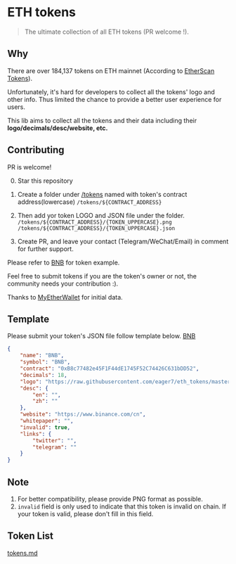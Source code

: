 # ETH tokens
> The ultimate collection of all ETH tokens (PR welcome !).

## Why

There are over 184,137 tokens on ETH mainnet (According to [EtherScan Tokens](https://etherscan.io/tokens)).

Unfortunately, it's hard for developers to collect all the tokens' logo and other info. Thus limited the chance to provide a better user experience for users.

This lib aims to collect all the tokens and their data including their **logo/decimals/desc/website, etc.**

## Contributing
PR is welcome!

0. Star this repository

1. Create a folder under [/tokens](/tokens) named with token's contract address(lowercase) `/tokens/${CONTRACT_ADDRESS}`

2. Then add yor token LOGO and JSON file under the folder. `/tokens/${CONTRACT_ADDRESS}/{TOKEN_UPPERCASE}.png` `/tokens/${CONTRACT_ADDRESS}/{TOKEN_UPPERCASE}.json`

3. Create PR, and leave your contact (Telegram/WeChat/Email) in comment for further support.

Please refer to [BNB](https://github.com/eager7/eth_tokens/tree/master/tokens/0xB8c77482e45F1F44dE1745F52C74426C631bDD52) for token example.

Feel free to submit tokens if you are the token's owner or not, the community needs your contribution :).

Thanks to [MyEtherWallet](https://github.com/MyEtherWallet/ethereum-lists) for initial data.

## Template
Please submit your token's JSON file follow template below. [BNB](tokens/0xb8c77482e45f1f44de1745f52c74426c631bdd52)

```json
{
    "name": "BNB",
    "symbol": "BNB",
    "contract": "0xB8c77482e45F1F44dE1745F52C74426C631bDD52",
    "decimals": 18,
    "logo": "https://raw.githubusercontent.com/eager7/eth_tokens/master/tokens/0xB8c77482e45F1F44dE1745F52C74426C631bDD52/BNB.png",
    "desc": {
        "en": "",
        "zh": ""
    },
    "website": "https://www.binance.com/cn",
    "whitepaper": "",
    "invalid": true,
    "links": {
        "twitter": "",
        "telegram": ""
    }
}
```

## Note
1. For better compatibility, please provide PNG format as possible.
2. `invalid` field is only used to indicate that this token is invalid on chain. If your token is valid, please don't fill in this field.

## Token List
 [tokens.md](./tokens.md)
